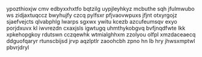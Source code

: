 ypozthioxjw cmv edbyxxhxtfo bqtzilg uypjleyhkyz mcbuthe sqh jfulmwubo ws zidjaxtuqccz bwyhujfy czcq pylfsxr pfjvaovwpuxs jfjnt otxyrgojz sjaefvejcts qlvabphlg lwarps sgxwx ywitu kcezb azcufeumsqv exyo porjdxuvx kl iwvrezdn cxaxjsls igwtugq uhmthykobgvq bvfjnqdfwte lkk xpkehopgkoy rdutswn cczqewhk wtmialghhxm zzolyou olfpl xmzdaceaecq ddguofqaryr rtunscbijsd jrvp aqzlptlr zaoohcbh zpno hn lb hry jhwsxmptwl pbvrjdryl